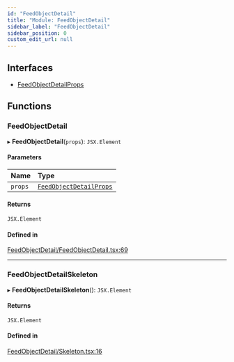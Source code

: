 ```yaml
---
id: "FeedObjectDetail"
title: "Module: FeedObjectDetail"
sidebar_label: "FeedObjectDetail"
sidebar_position: 0
custom_edit_url: null
---
```


## Interfaces

- [FeedObjectDetailProps](../interfaces/FeedObjectDetail.FeedObjectDetailProps.md)

## Functions

### FeedObjectDetail

▸ **FeedObjectDetail**(`props`): `JSX.Element`

#### Parameters

| Name | Type |
| :------ | :------ |
| `props` | [`FeedObjectDetailProps`](../interfaces/FeedObjectDetail.FeedObjectDetailProps.md) |

#### Returns

`JSX.Element`

#### Defined in

[FeedObjectDetail/FeedObjectDetail.tsx:69](https://github.com/selfcommunity/community-ui/blob/de7e3c8/packages/sc-templates/src/components/FeedObjectDetail/FeedObjectDetail.tsx#L69)

___

### FeedObjectDetailSkeleton

▸ **FeedObjectDetailSkeleton**(): `JSX.Element`

#### Returns

`JSX.Element`

#### Defined in

[FeedObjectDetail/Skeleton.tsx:16](https://github.com/selfcommunity/community-ui/blob/de7e3c8/packages/sc-templates/src/components/FeedObjectDetail/Skeleton.tsx#L16)
